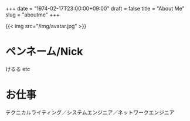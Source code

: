 +++
date = "1974-02-17T23:00:00+09:00"
draft = false
title = "About Me"
slug = "aboutme"
+++

{{< img src="/img/avatar.jpg" >}}

# ペンネーム/Nick

けるる etc


# お仕事

テクニカルライティング／システムエンジニア／ネットワークエンジニア
